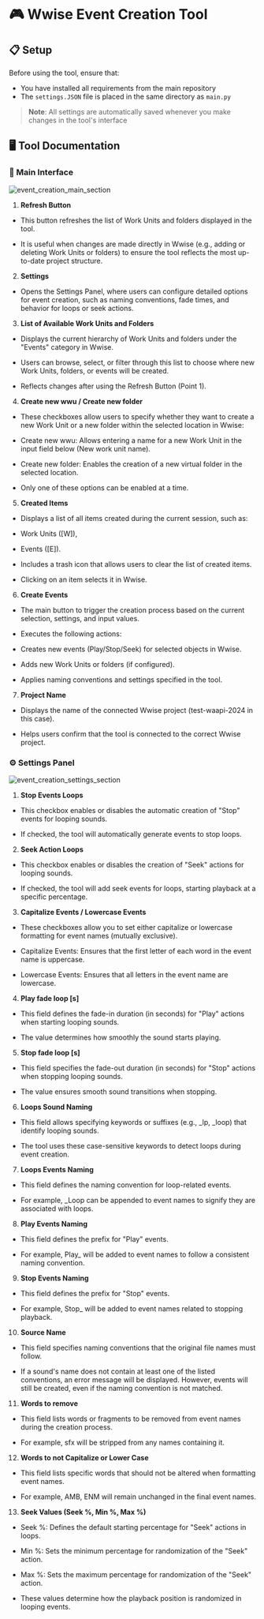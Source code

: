 # 🎮 Wwise Event Creation Tool

## 📋 Setup

Before using the tool, ensure that:
- You have installed all requirements from the main repository
- The `settings.JSON` file is placed in the same directory as `main.py`

> **Note**: All settings are automatically saved whenever you make changes in the tool's interface

## 🖥️ Tool Documentation

### 🎯 Main Interface


![event_creation_main_section](https://github.com/user-attachments/assets/7333dd35-cbae-499e-abea-9093c1846f13)


1. **Refresh Button**

- This button refreshes the list of Work Units and folders displayed in the tool.

- It is useful when changes are made directly in Wwise (e.g., adding or deleting Work Units or folders) to ensure the tool reflects the most up-to-date project structure.

2. **Settings**

- Opens the Settings Panel, where users can configure detailed options for event creation, such as naming conventions, fade times, and behavior for loops or seek actions.

3. **List of Available Work Units and Folders**

- Displays the current hierarchy of Work Units and folders under the "Events" category in Wwise.

- Users can browse, select, or filter through this list to choose where new Work Units, folders, or events will be created.

- Reflects changes after using the Refresh Button (Point 1).

4. **Create new wwu / Create new folder**

- These checkboxes allow users to specify whether they want to create a new Work Unit or a new folder within the selected location in Wwise:

- Create new wwu: Allows entering a name for a new Work Unit in the input field below (New work unit name).

- Create new folder: Enables the creation of a new virtual folder in the selected location.

- Only one of these options can be enabled at a time.

5. **Created Items**

- Displays a list of all items created during the current session, such as:

- Work Units ([W]),

- Events ([E]).

- Includes a trash icon that allows users to clear the list of created items.

- Clicking on an item selects it in Wwise.

6. **Create Events**

- The main button to trigger the creation process based on the current selection, settings, and input values.

- Executes the following actions:

- Creates new events (Play/Stop/Seek) for selected objects in Wwise.

- Adds new Work Units or folders (if configured).

- Applies naming conventions and settings specified in the tool.

7. **Project Name**

- Displays the name of the connected Wwise project (test-waapi-2024 in this case).

- Helps users confirm that the tool is connected to the correct Wwise project.

### ⚙️ Settings Panel

![event_creation_settings_section](https://github.com/user-attachments/assets/87c62c69-2cdc-4aa0-ac77-f00cc0325571)

1. **Stop Events Loops**

- This checkbox enables or disables the automatic creation of "Stop" events for looping sounds.

- If checked, the tool will automatically generate events to stop loops.

2. **Seek Action Loops**

- This checkbox enables or disables the creation of "Seek" actions for looping sounds.

- If checked, the tool will add seek events for loops, starting playback at a specific percentage.

3. **Capitalize Events / Lowercase Events**

- These checkboxes allow you to set either capitalize or lowercase formatting for event names (mutually exclusive).

- Capitalize Events: Ensures that the first letter of each word in the event name is uppercase.

- Lowercase Events: Ensures that all letters in the event name are lowercase.

4. **Play fade loop [s]**

- This field defines the fade-in duration (in seconds) for "Play" actions when starting looping sounds.

- The value determines how smoothly the sound starts playing.

5. **Stop fade loop [s]**

- This field specifies the fade-out duration (in seconds) for "Stop" actions when stopping looping sounds.

- The value ensures smooth sound transitions when stopping.

6. **Loops Sound Naming**

- This field allows specifying keywords or suffixes (e.g., _lp, _loop) that identify looping sounds.

- The tool uses these case-sensitive keywords to detect loops during event creation.

7. **Loops Events Naming**

- This field defines the naming convention for loop-related events.

- For example, _Loop can be appended to event names to signify they are associated with loops.

8. **Play Events Naming**

- This field defines the prefix for "Play" events.

- For example, Play_ will be added to event names to follow a consistent naming convention.

9. **Stop Events Naming**

- This field defines the prefix for "Stop" events.

- For example, Stop_ will be added to event names related to stopping playback.

10. **Source Name**

- This field specifies naming conventions that the original file names must follow.

- If a sound's name does not contain at least one of the listed conventions, an error message will be displayed. However, events will still be created, even if the naming convention is not matched.

11. **Words to remove**

- This field lists words or fragments to be removed from event names during the creation process.

- For example, sfx will be stripped from any names containing it.

12. **Words to not Capitalize or Lower Case**

- This field lists specific words that should not be altered when formatting event names.

- For example, AMB, ENM will remain unchanged in the final event names.

13. **Seek Values (Seek %, Min %, Max %)**

- Seek %: Defines the default starting percentage for "Seek" actions in loops.

- Min %: Sets the minimum percentage for randomization of the "Seek" action.

- Max %: Sets the maximum percentage for randomization of the "Seek" action.

- These values determine how the playback position is randomized in looping events.

